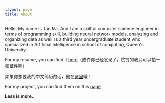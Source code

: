 ```yaml
---
layout: page
title: About
---
```


Hello. My name is Tao Ma. And I am a skillful computer science engineer in terms of programming skill, building neural network models, analyzing and organizing data as well as a third year undergraduate student who specialized in Artificial Intelligence in school of computing, Queen's University.

For my resume, you can find it <a href = "assets/pdf/Tao's_Resume.pdf">here</a>（或许你已经发现了，贫穷的我只可以拍一张证件照）

如果你想要我的中文简历的话，他在<a href="assets/pdf/Tao_Ma_resume.pdf">这里</a>哦！

For my project, you can find them on this <a href="project">page</a>

**Less is more..**
